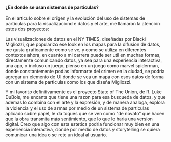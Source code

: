 #### ¿En donde se usan sistemas de particulas?


En el articulo sobre el origen y la evolución del uso de sistemas de particulas para la visualizaciond e datos y el arte, me llamaron la atención estos dos proyectos:


Las visualizaciones de datos en el NY TIMES, diseñadas por Blacki Migliozzi, que popularizo ese look en los mapas para la difusion de datos, me gusta graficamente como se ve, y como se utiliza en diferentes contextos ahora, en cuanto a mi carrera puede ser util en muchas formas, directamente comunicando datos, ya sea para una experiencia interactiva, una app, o incluso un juego, pienso en un juego como marvel spiderman, donde constantemente podias informarte del crimen en la ciudad, se podria agregar un elemento de UI donde se vea un mapa con esos datos de forma con un sistema de particulas como los que diseña Migliozzi.

Y mi favorito definitivamente es el proyecto State of The Union, de R. Luke DuBois, me encanta que tiene una razon para esa busqueda de datos, y que ademas lo combina con el arte y la expresión, y de manera analoga, explora la violencia y el uso de armas por medio de un sistema de particulas aplicado sobre papel, le da toques que se ven como "de novato" que hacen que la obra transmita más sentimiento, que lo que lo haria una version digital. Creo que algo con esta estetica podria funcionar muy bien en una experiencia interactiva, donde por medio de datos y storytelling se quiera comunicar una idea o se rete un ideal al usuario.
